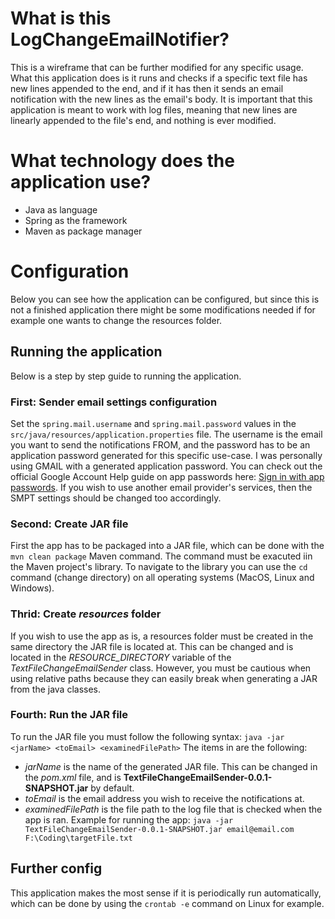 # What is this LogChangeEmailNotifier?
This is a wireframe that can be further modified for any specific usage. What this application does is it runs and checks if a specific text file has new lines appended to the end, and if it has then it sends an email notification with the new lines as the email's body. It is important that this application is meant to work with log files, meaning that new lines are linearly appended to the file's end, and nothing is ever modified.
# What technology does the application use?
- Java as language
- Spring as the framework
- Maven as package manager
# Configuration
Below you can see how the application can be configured, but since this is not a finished application there might be some modifications needed if for example one wants to change the resources folder.
## Running the application
Below is a step by step guide to running the application.
### First: Sender email settings configuration
Set the `spring.mail.username` and `spring.mail.password` values in the `src/java/resources/application.properties` file. The username is the email you want to send the notifications FROM, and the password has to be an application password generated for this specific use-case. I was personally using GMAIL with a generated application password. You can check out the official Google Account Help guide on app passwords here: [Sign in with app passwords](https://support.google.com/accounts/answer/185833). If you wish to use another email provider's services, then the SMPT settings should be changed too accordingly.
### Second: Create JAR file
First the app has to be packaged into a JAR file, which can be done with the `mvn clean package` Maven command. The command must be exacuted iin the Maven project's library. To navigate to the library you can use the `cd` command (change directory) on all operating systems (MacOS, Linux and Windows).
### Thrid: Create *resources* folder
If you wish to use the app as is, a resources folder must be created in the same directory the JAR file is located at. This can be changed and is located in the *RESOURCE_DIRECTORY* variable of the *TextFileChangeEmailSender* class. However, you must be cautious when using relative paths because they can easily break when generating a JAR from the java classes.
### Fourth: Run the JAR file
To run the JAR file you must follow the following syntax:
```java -jar <jarName> <toEmail> <examinedFilePath>```
The items in *<brackets>* are the following:
- *jarName* is the name of the generated JAR file. This can be changed in the *pom.xml* file, and is **TextFileChangeEmailSender-0.0.1-SNAPSHOT.jar** by default.
- *toEmail* is the email address you wish to receive the notifications at.
- *examinedFilePath* is the file path to the log file that is checked when the app is ran.
Example for running the app:
```java -jar TextFileChangeEmailSender-0.0.1-SNAPSHOT.jar email@email.com F:\Coding\targetFile.txt```
## Further config
This application makes the most sense if it is periodically run automatically, which can be done by using the `crontab -e` command on Linux for example.
